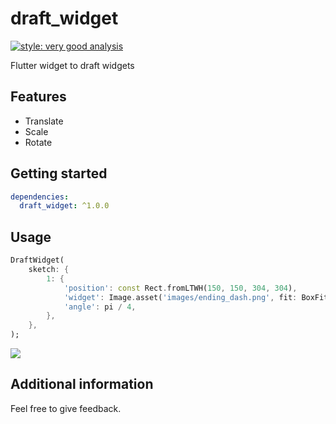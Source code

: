 # draft_widget

[![style: very good analysis][very_good_analysis_badge]][very_good_analysis_link]

Flutter widget to draft widgets

[very_good_analysis_badge]: https://img.shields.io/badge/style-very_good_analysis-B22C89.svg
[very_good_analysis_link]: https://pub.dev/packages/very_good_analysis


## Features

- Translate
- Scale
- Rotate

## Getting started

```yaml
dependencies:
  draft_widget: ^1.0.0
```

## Usage

```dart
DraftWidget(
    sketch: {
        1: {
            'position': const Rect.fromLTWH(150, 150, 304, 304),
            'widget': Image.asset('images/ending_dash.png', fit: BoxFit.cover),
            'angle': pi / 4,
        },
    },
);
```

![](https://raw.githubusercontent.com/de-men/draft_widget/main/readme_images/screenshot.png)

## Additional information

Feel free to give feedback.